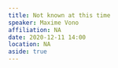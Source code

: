 ```yaml
---
title: Not known at this time
speaker: Maxime Vono
affiliation: NA 
date: 2020-12-11 14:00
location: NA
aside: true
---
```


